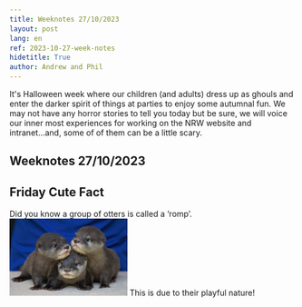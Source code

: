 ```yaml
---
title: Weeknotes 27/10/2023
layout: post
lang: en
ref: 2023-10-27-week-notes
hidetitle: True
author: Andrew and Phil
---
```


It's Halloween week where our children (and adults) dress up as ghouls and enter the darker spirit of things at parties to enjoy some autumnal fun. We may not have any horror stories to tell you today but be sure, we will voice our inner most experiences for working on the NRW website and intranet...and, some of of them can be a little scary.

## Weeknotes 27/10/2023 ##








## Friday Cute Fact ##
Did you know a group of otters is called a ‘romp’. ![otterly cute](https://github.com/nrw-digital/week-notes/blob/4f57d48b1928c6083cd84f5b66cd26bfb05b8051/images/otterlycute.png?raw=true) This is due to their playful nature! 
